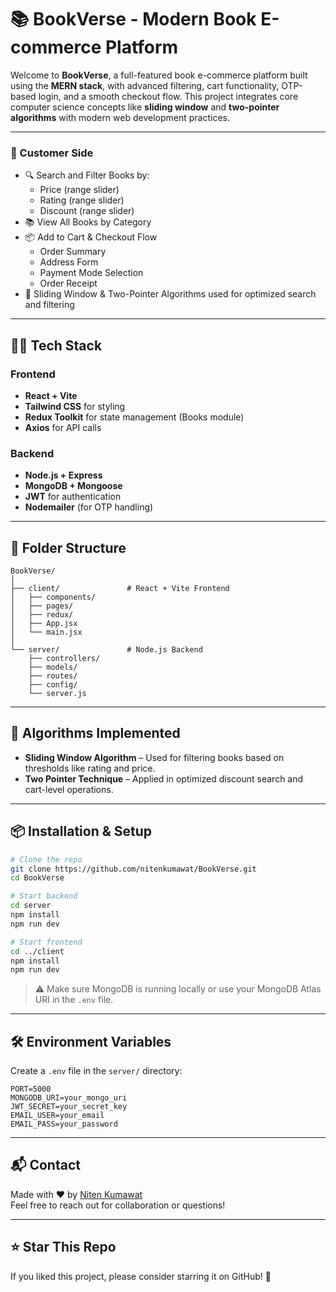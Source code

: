 # 📚 BookVerse - Modern Book E-commerce Platform

Welcome to **BookVerse**, a full-featured book e-commerce platform built using the **MERN stack**, with advanced filtering, cart functionality, OTP-based login, and a smooth checkout flow. This project integrates core computer science concepts like **sliding window** and **two-pointer algorithms** with modern web development practices.

---

### 🛒 Customer Side
- 🔍 Search and Filter Books by:
  - Price (range slider)
  - Rating (range slider)
  - Discount (range slider)
- 📚 View All Books by Category
- 📦 Add to Cart & Checkout Flow
  - Order Summary
  - Address Form
  - Payment Mode Selection
  - Order Receipt
- 🔁 Sliding Window & Two-Pointer Algorithms used for optimized search and filtering

---

## 🧑‍💻 Tech Stack

### Frontend
- **React + Vite**
- **Tailwind CSS** for styling
- **Redux Toolkit** for state management (Books module)
- **Axios** for API calls

### Backend
- **Node.js + Express**
- **MongoDB + Mongoose**
- **JWT** for authentication
- **Nodemailer** (for OTP handling)

---

## 📂 Folder Structure

```
BookVerse/
│
├── client/               # React + Vite Frontend
│   ├── components/
│   ├── pages/
│   ├── redux/
│   ├── App.jsx
│   └── main.jsx
│
└── server/               # Node.js Backend
    ├── controllers/
    ├── models/
    ├── routes/
    ├── config/
    └── server.js
```

---


## 🧠 Algorithms Implemented

- **Sliding Window Algorithm** – Used for filtering books based on thresholds like rating and price.
- **Two Pointer Technique** – Applied in optimized discount search and cart-level operations.

---

## 📦 Installation & Setup

```bash
# Clone the repo
git clone https://github.com/nitenkumawat/BookVerse.git
cd BookVerse

# Start backend
cd server
npm install
npm run dev

# Start frontend
cd ../client
npm install
npm run dev
```

> ⚠️ Make sure MongoDB is running locally or use your MongoDB Atlas URI in the `.env` file.

---

## 🛠️ Environment Variables

Create a `.env` file in the `server/` directory:

```
PORT=5000
MONGODB_URI=your_mongo_uri
JWT_SECRET=your_secret_key
EMAIL_USER=your_email
EMAIL_PASS=your_password
```





---

## 📬 Contact

Made with ❤️ by [Niten Kumawat](https://github.com/nitenkumawat)  
Feel free to reach out for collaboration or questions!

---

## ⭐️ Star This Repo

If you liked this project, please consider starring it on GitHub! 🌟
